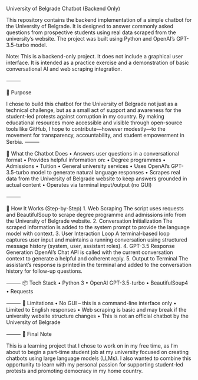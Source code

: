 University of Belgrade Chatbot (Backend Only)

This repository contains the backend implementation of a simple chatbot for the University of Belgrade. It is designed to answer commonly asked questions from prospective students using real data scraped from the university’s website. The project was built using Python and OpenAI’s GPT-3.5-turbo model.

Note: This is a backend-only project. It does not include a graphical user interface. It is intended as a practice exercise and a demonstration of basic conversational AI and web scraping integration.


⸻

📌 Purpose

I chose to build this chatbot for the University of Belgrade not just as a technical challenge, but as a small act of support and awareness for the student-led protests against corruption in my country. By making educational resources more accessible and visible through open-source tools like GitHub, I hope to contribute—however modestly—to the movement for transparency, accountability, and student empowerment in Serbia.
⸻

🔧 What the Chatbot Does
	•	Answers user questions in a conversational format
	•	Provides helpful information on:
	•	Degree programmes
	•	Admissions
	•	Tuition
	•	General university services
	•	Uses OpenAI’s GPT-3.5-turbo model to generate natural language responses
	•	Scrapes real data from the University of Belgrade website to keep answers grounded in actual content
	•	Operates via terminal input/output (no GUI)

⸻

🧠 How It Works (Step-by-Step)
	1.	Web Scraping
The script uses requests and BeautifulSoup to scrape degree programme and admissions info from the University of Belgrade website.
	2.	Conversation Initialization
The scraped information is added to the system prompt to provide the language model with context.
	3.	User Interaction Loop
A terminal-based loop captures user input and maintains a running conversation using structured message history (system, user, assistant roles).
	4.	GPT-3.5 Response Generation
OpenAI’s Chat API is called with the current conversation context to generate a helpful and coherent reply.
	5.	Output to Terminal
The assistant’s response is printed in the terminal and added to the conversation history for follow-up questions.

⸻
📦 Tech Stack
	•	Python 3
	•	OpenAI GPT-3.5-turbo
	•	BeautifulSoup4
	•	Requests

⸻
🚫 Limitations
	•	No GUI – this is a command-line interface only
	•	Limited to English responses
	•	Web scraping is basic and may break if the university website structure changes
	•	This is not an official chatbot by the University of Belgrade

⸻
📣 Final Note

This is a learning project that I chose to work on in my free time, as I’m about to begin a part-time student job at my university focused on creating chatbots using large language models (LLMs). I also wanted to combine this opportunity to learn with my personal passion for supporting student-led protests and promoting democracy in my home country.
